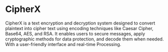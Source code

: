 # CipherX
CipherX is a text encryption and decryption system designed to convert plaintext into cipher text using encoding techniques like Caesar Cipher, Base64, AES, and RSA. It enables users to secure messages, apply cryptographic methods for data protection, and decode them when needed. With a user-friendly interface and real-time Processing.
